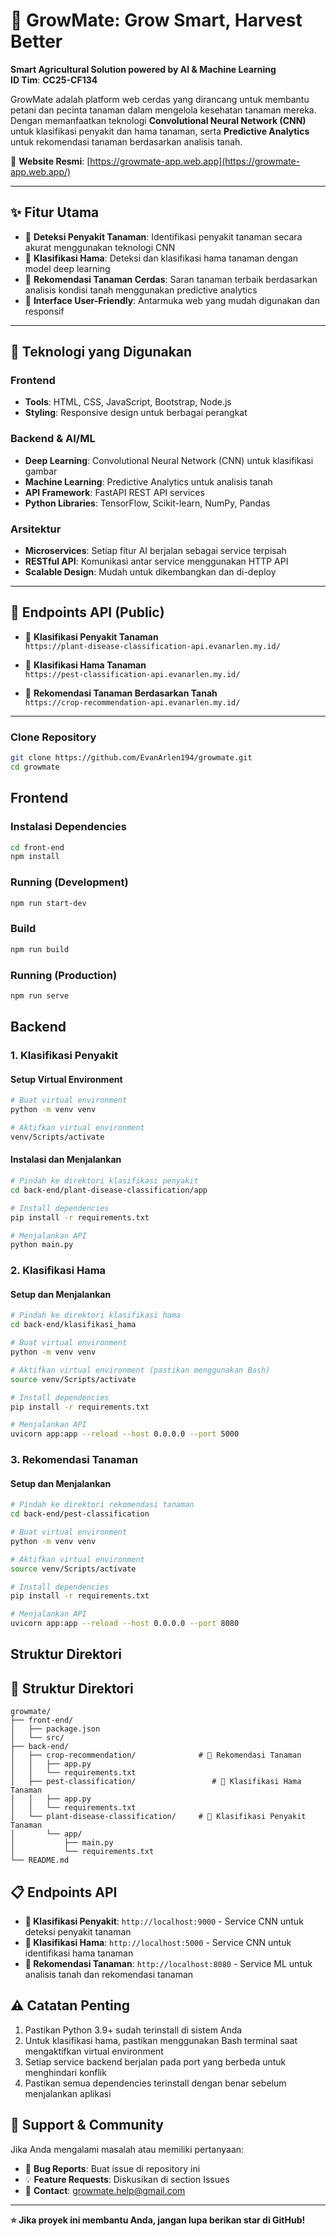 # 🌱 GrowMate: Grow Smart, Harvest Better

**Smart Agricultural Solution powered by AI & Machine Learning**  
**ID Tim**: **CC25-CF134**

GrowMate adalah platform web cerdas yang dirancang untuk membantu petani dan pecinta tanaman dalam mengelola kesehatan tanaman mereka. Dengan memanfaatkan teknologi **Convolutional Neural Network (CNN)** untuk klasifikasi penyakit dan hama tanaman, serta **Predictive Analytics** untuk rekomendasi tanaman berdasarkan analisis tanah.

🔗 **Website Resmi**: [https://growmate-app.web.app](https://growmate-app.web.app/)

---

## ✨ Fitur Utama

- 🔬 **Deteksi Penyakit Tanaman**: Identifikasi penyakit tanaman secara akurat menggunakan teknologi CNN  
- 🐛 **Klasifikasi Hama**: Deteksi dan klasifikasi hama tanaman dengan model deep learning  
- 🌾 **Rekomendasi Tanaman Cerdas**: Saran tanaman terbaik berdasarkan analisis kondisi tanah menggunakan predictive analytics  
- 📱 **Interface User-Friendly**: Antarmuka web yang mudah digunakan dan responsif  

---

## 🚀 Teknologi yang Digunakan

### Frontend
- **Tools**: HTML, CSS, JavaScript, Bootstrap, Node.js  
- **Styling**: Responsive design untuk berbagai perangkat  

### Backend & AI/ML
- **Deep Learning**: Convolutional Neural Network (CNN) untuk klasifikasi gambar  
- **Machine Learning**: Predictive Analytics untuk analisis tanah  
- **API Framework**: FastAPI REST API services  
- **Python Libraries**: TensorFlow, Scikit-learn, NumPy, Pandas  

### Arsitektur
- **Microservices**: Setiap fitur AI berjalan sebagai service terpisah  
- **RESTful API**: Komunikasi antar service menggunakan HTTP API  
- **Scalable Design**: Mudah untuk dikembangkan dan di-deploy  

---

## 🔗 Endpoints API (Public)

- 🔬 **Klasifikasi Penyakit Tanaman**  
  `https://plant-disease-classification-api.evanarlen.my.id/`

- 🐛 **Klasifikasi Hama Tanaman**  
  `https://pest-classification-api.evanarlen.my.id/`

- 🌾 **Rekomendasi Tanaman Berdasarkan Tanah**  
  `https://crop-recommendation-api.evanarlen.my.id/`

---

### Clone Repository

```bash
git clone https://github.com/EvanArlen194/growmate.git
cd growmate
```

## Frontend

### Instalasi Dependencies

```bash
cd front-end
npm install
```

### Running (Development)

```bash
npm run start-dev
```

### Build

```bash
npm run build
```

### Running (Production)

```bash
npm run serve
```

## Backend

### 1. Klasifikasi Penyakit

#### Setup Virtual Environment

```bash
# Buat virtual environment
python -m venv venv

# Aktifkan virtual environment
venv/Scripts/activate
```

#### Instalasi dan Menjalankan

```bash
# Pindah ke direktori klasifikasi penyakit
cd back-end/plant-disease-classification/app

# Install dependencies
pip install -r requirements.txt

# Menjalankan API
python main.py
```

### 2. Klasifikasi Hama

#### Setup dan Menjalankan

```bash
# Pindah ke direktori klasifikasi hama
cd back-end/klasifikasi_hama

# Buat virtual environment
python -m venv venv

# Aktifkan virtual environment (pastikan menggunakan Bash)
source venv/Scripts/activate

# Install dependencies
pip install -r requirements.txt

# Menjalankan API
uvicorn app:app --reload --host 0.0.0.0 --port 5000
```

### 3. Rekomendasi Tanaman

#### Setup dan Menjalankan

```bash
# Pindah ke direktori rekomendasi tanaman
cd back-end/pest-classification

# Buat virtual environment
python -m venv venv

# Aktifkan virtual environment
source venv/Scripts/activate

# Install dependencies
pip install -r requirements.txt

# Menjalankan API
uvicorn app:app --reload --host 0.0.0.0 --port 8080
```

## Struktur Direktori

## 📁 Struktur Direktori

```
growmate/
├── front-end/
│   ├── package.json
│   └── src/
├── back-end/
│   ├── crop-recommendation/              # 🌾 Rekomendasi Tanaman
│   │   ├── app.py
│   │   └── requirements.txt
│   ├── pest-classification/                 # 🐛 Klasifikasi Hama Tanaman
│   │   ├── app.py
│   │   └── requirements.txt
│   └── plant-disease-classification/     # 🔬 Klasifikasi Penyakit Tanaman
│       └── app/
│           ├── main.py
│           └── requirements.txt
└── README.md
```

## 📋 Endpoints API

- **🔬 Klasifikasi Penyakit**: `http://localhost:9000` - Service CNN untuk deteksi penyakit tanaman
- **🐛 Klasifikasi Hama**: `http://localhost:5000` - Service CNN untuk identifikasi hama tanaman  
- **🌾 Rekomendasi Tanaman**: `http://localhost:8080` - Service ML untuk analisis tanah dan rekomendasi tanaman

## ⚠️ Catatan Penting

1. Pastikan Python 3.9+ sudah terinstall di sistem Anda
2. Untuk klasifikasi hama, pastikan menggunakan Bash terminal saat mengaktifkan virtual environment
3. Setiap service backend berjalan pada port yang berbeda untuk menghindari konflik
4. Pastikan semua dependencies terinstall dengan benar sebelum menjalankan aplikasi


## 💬 Support & Community

Jika Anda mengalami masalah atau memiliki pertanyaan:
- 🐛 **Bug Reports**: Buat issue di repository ini
- 💡 **Feature Requests**: Diskusikan di section Issues
- 📧 **Contact**: growmate.help@gmail.com

---

**⭐ Jika proyek ini membantu Anda, jangan lupa berikan star di GitHub!**